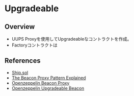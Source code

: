 # Upgradeable

## Overview

- UUPS Proxyを使用してUpgradeableなコントラクトを作成。
- Factoryコントラクトは



## References

- [Ship.sol](https://gist.github.com/yurenju/ef4c901a48c523ac74bf942b50ab5108)
- [The Beacon Proxy Pattern Explained](https://www.rareskills.io/post/beacon-proxy)
- [Openzeppelin Beacon Proxy](https://github.com/OpenZeppelin/openzeppelin-contracts/blob/master/contracts/proxy/beacon/BeaconProxy.sol)
- [Openzeppelin Upgradeable Beacon](https://github.com/OpenZeppelin/openzeppelin-contracts/blob/master/contracts/proxy/beacon/UpgradeableBeacon.sol)

